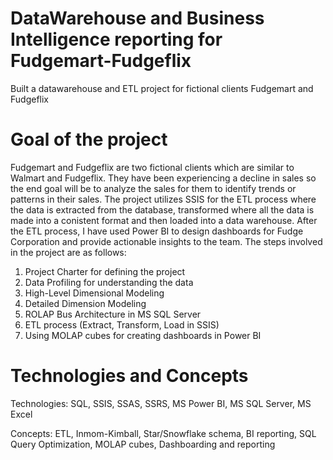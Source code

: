 # DataWarehouse and Business Intelligence reporting for Fudgemart-Fudgeflix
Built a datawarehouse and ETL project for fictional clients Fudgemart and Fudgeflix

# Goal of the project
Fudgemart and Fudgeflix are two fictional clients which are similar to Walmart and Fudgeflix. They have been experiencing a decline in sales so the end goal will be to analyze the sales for them to identify trends or patterns in their sales.
The project utilizes SSIS for the ETL process where the data is extracted from the database, transformed where all the data is made into a conistent format and then loaded into a data warehouse. 
After the ETL process, I have used Power BI to design dashboards for Fudge Corporation and provide actionable insights to the team.
The steps involved in the project are as follows:
1. Project Charter for defining the project
2. Data Profiling for understanding the data
3. High-Level Dimensional Modeling
4. Detailed Dimension Modeling
5. ROLAP Bus Architecture in MS SQL Server
6. ETL process (Extract, Transform, Load in SSIS)
7. Using MOLAP cubes for creating dashboards in Power BI

# Technologies and Concepts

Technologies: SQL, SSIS, SSAS, SSRS, MS Power BI, MS SQL Server, MS Excel

Concepts: ETL, Inmom-Kimball, Star/Snowflake schema, BI reporting, SQL Query Optimization, MOLAP cubes, Dashboarding and reporting


